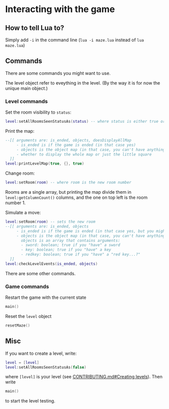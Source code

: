 # Interacting with the game

## How to tell Lua to?
Simply add `-i` in the command line (`lua -i maze.lua` instead of `lua maze.lua`)

## Commands
There are some commands you might want to use.

The level object refer to eveything in the level. (By the way it is for now the unique main object.)
### Level commands
Set the room visibility to `status`:
```lua
level:setAllRoomsSeenStatusAs(status) -- where status is either true or false
```

Print the map:
```lua
--[[ arguments are: is_ended, objects, doesDisplayAllMap
	 - is_ended is if the game is ended (in that case yes)
	 - objects is the object map (in that case, you can't have anything)
	 - whether to display the whole map or just the little square
  ]]
level:printLevelMap(true, {}, true)
```

Change room:
```lua
level:setRoom(room) -- where room is the new room number
```
Rooms are a single array, but printing the map divide them in `level:getColumnCount()` columns, and the one on top left is the room number 1.

Simulate a move:
```lua
level:setRoom(room) -- sets the new room
--[[ arguments are: is_ended, objects
	 - is_ended is if the game is ended (in that case yes, but you might want to say no)
	 - objects is the object map (in that case, you can't have anything)
	   objects is an array that contains arguments:
	   - sword: boolean; true if you "have" a sword
	   - key: boolean; true if you "have" a key
	   - redkey: boolean; true if you "have" a "red key...?"
  ]]
level:checkLevelEvents(is_ended, objects)
```

There are some other commands.
### Game commands
Restart the game with the current state
```lua
main()
```

Reset the `level` object
```lua
resetMaze()
```

## Misc
If you want to create a level, write:
```lua
level = [level]
level:setAllRoomsSeenStatusAs(false)
```
where `[level]` is your level (see [CONTRIBUTING.md#Creating levels](CONTRIBUTING.md#creating-levels)).
Then write
```lua
main()
```
to start the level testing.

